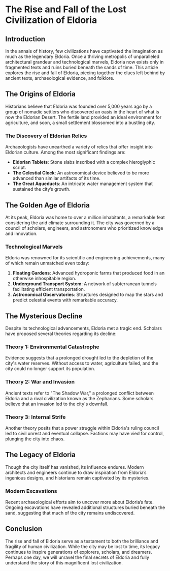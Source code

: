 # The Rise and Fall of the Lost Civilization of Eldoria

## Introduction

In the annals of history, few civilizations have captivated the imagination as much as the legendary Eldoria. Once a thriving metropolis of unparalleled architectural grandeur and technological marvels, Eldoria now exists only in fragmented texts and ruins buried beneath the sands of time. This article explores the rise and fall of Eldoria, piecing together the clues left behind by ancient texts, archaeological evidence, and folklore.

## The Origins of Eldoria

Historians believe that Eldoria was founded over 5,000 years ago by a group of nomadic settlers who discovered an oasis in the heart of what is now the Eldorian Desert. The fertile land provided an ideal environment for agriculture, and soon, a small settlement blossomed into a bustling city.

### The Discovery of Eldorian Relics

Archaeologists have unearthed a variety of relics that offer insight into Eldorian culture. Among the most significant findings are:

- **Eldorian Tablets**: Stone slabs inscribed with a complex hieroglyphic script.
- **The Celestial Clock**: An astronomical device believed to be more advanced than similar artifacts of its time.
- **The Great Aqueducts**: An intricate water management system that sustained the city’s growth.

## The Golden Age of Eldoria

At its peak, Eldoria was home to over a million inhabitants, a remarkable feat considering the arid climate surrounding it. The city was governed by a council of scholars, engineers, and astronomers who prioritized knowledge and innovation.

### Technological Marvels

Eldoria was renowned for its scientific and engineering achievements, many of which remain unmatched even today:

1. **Floating Gardens**: Advanced hydroponic farms that produced food in an otherwise inhospitable region.
2. **Underground Transport System**: A network of subterranean tunnels facilitating efficient transportation.
3. **Astronomical Observatories**: Structures designed to map the stars and predict celestial events with remarkable accuracy.

## The Mysterious Decline

Despite its technological advancements, Eldoria met a tragic end. Scholars have proposed several theories regarding its decline:

### Theory 1: Environmental Catastrophe

Evidence suggests that a prolonged drought led to the depletion of the city's water reserves. Without access to water, agriculture failed, and the city could no longer support its population.

### Theory 2: War and Invasion

Ancient texts refer to "The Shadow War," a prolonged conflict between Eldoria and a rival civilization known as the Zepharians. Some scholars believe that an invasion led to the city's downfall.

### Theory 3: Internal Strife

Another theory posits that a power struggle within Eldoria's ruling council led to civil unrest and eventual collapse. Factions may have vied for control, plunging the city into chaos.

## The Legacy of Eldoria

Though the city itself has vanished, its influence endures. Modern architects and engineers continue to draw inspiration from Eldoria’s ingenious designs, and historians remain captivated by its mysteries.

### Modern Excavations

Recent archaeological efforts aim to uncover more about Eldoria’s fate. Ongoing excavations have revealed additional structures buried beneath the sand, suggesting that much of the city remains undiscovered.

## Conclusion

The rise and fall of Eldoria serve as a testament to both the brilliance and fragility of human civilization. While the city may be lost to time, its legacy continues to inspire generations of explorers, scholars, and dreamers. Perhaps one day, we will unravel the final secrets of Eldoria and fully understand the story of this magnificent lost civilization.


